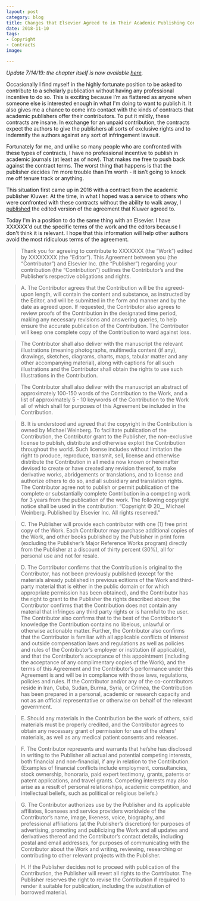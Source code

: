 ```yaml
---
layout: post
category: blog
title: Changes that Elsevier Agreed to in Their Academic Publishing Contract
date: 2018-11-10
tags:
- Copyright
- Contracts
image:

---
```


*Update 7/14/19: the chapter itself is now available [here](https://michaelweinberg.org/blog/2019/07/13/economic-and-regulatory-perspectives-on-3D-printing/).*

Occasionally I find myself in the highly fortunate position to be asked to contribute to a scholarly publication without having any professional incentive to do so.  This is exciting because I’m as flattered as anyone when someone else is interested enough in what I'm doing to want to publish it.  It also gives me a chance to come into contact with the kinds of contracts that academic publishers offer their contributors.  To put it mildly, these contracts are insane.  In exchange for an unpaid contribution, the contracts expect the authors to give the publishers all sorts of exclusive rights and to indemnify the authors against any sort of infringement lawsuit.

Fortunately for me, and unlike so many people who are confronted with these types of contracts, I have no professional incentive to publish in academic journals (at least as of now).  That makes me free to push back against the contract terms.  The worst thing that happens is that the publisher decides I’m more trouble than I’m worth - it isn’t going to knock me off tenure track or anything.

This situation first came up in 2016 with a contract from the academic publisher Kluwer.  At the time, in what I hoped was a service to others who were confronted with these contracts without the ability to walk away, I [published](https://michaelweinberg.org/post/144204490960/changes-that-kluwer-agreed-to-in-their-academic) the edited version of the agreement that Kluwer agreed to.

Today I'm in a position to do the same thing with an Elsevier.  I have XXXXXX'd out the specific terms of the work and the editors because I don't think it is relevant.  I hope that this information will help other authors avoid the most ridiculous terms of the agreement.

> Thank you for agreeing to contribute to XXXXXXX (the “Work”) edited by XXXXXXXX (the “Editor”). This Agreement between you (the “Contributor”) and Elsevier Inc. (the “Publisher”) regarding your contribution (the “Contribution”) outlines the Contributor’s and the Publisher’s respective obligations and rights.

> A. The Contributor agrees that the Contribution will be the agreed-upon length, will contain the content and substance, as instructed by the Editor, and will be submitted in the form and manner and by the date as agreed upon. If requested, the Contributor also agrees to review proofs of the Contribution in the designated time period, making any necessary revisions and answering queries, to help ensure the accurate publication of the Contribution. The Contributor will keep one complete copy of the Contribution to ward against loss.

> The Contributor shall also deliver with the manuscript the relevant illustrations (meaning photographs, multimedia content (if any), drawings, sketches, diagrams, charts, maps, tabular matter and any other accompanying material), along with captions for all such illustrations and the Contributor shall obtain the rights to use such Illustrations in the Contribution.

> The Contributor shall also deliver with the manuscript an abstract of approximately 100-150 words of the Contribution to the Work, and a list of approximately 5 - 10 keywords of the Contribution to the Work all of which shall for purposes of this Agreement be included in the Contribution.

> B. It is understood and agreed that the copyright in the Contribution is owned by Michael Weinberg. To facilitate publication of the Contribution, the Contributor grant to the Publisher, the non-exclusive license to publish, distribute and otherwise exploit the Contribution throughout the world. Such license includes without limitation the right to produce, reproduce, transmit, sell, license and otherwise distribute the Contribution in all media now known or hereinafter devised to create or have created any revision thereof, to make derivative works, abridgements or translations, and to license and authorize others to do so, and all subsidiary and translation rights. The Contributor agree not to publish or permit publication of the complete or substantially complete Contribution in a competing work for 3 years from the publication of the work. The following copyright notice shall be used in the contribution: “Copyright © 20__ Michael Weinberg. Published by Elsevier Inc. All rights reserved.”

> C. The Publisher will provide each contributor with one (1) free print copy of the Work. Each Contributor may purchase additional copies of the Work, and other books published by the Publisher in print form (excluding the Publisher’s Major Reference Works program) directly from the Publisher at a discount of thirty percent (30%), all for personal use and not for resale.

> D. The Contributor confirms that the Contribution is original to the Contributor, has not been previously published (except for the materials already published in previous editions of the Work and third-party material that is either in the public domain or for which appropriate permission has been obtained), and the Contributor has the right to grant to the Publisher the rights described above; the Contributor confirms that the Contribution does not contain any material that infringes any third party rights or is harmful to the user. The Contributor also confirms that to the best of the Contributor’s knowledge the Contribution contains no libelous, unlawful or otherwise actionable matter. Further, the Contributor also confirms that the Contributor is familiar with all applicable conflicts of interest and outside compensation laws and regulations as well as policies and rules of the Contributor’s employer or institution (if applicable), and that the Contributor’s acceptance of this appointment (including the acceptance of any complimentary copies of the Work), and the terms of this Agreement and the Contributor’s performance under this Agreement is and will be in compliance with those laws, regulations, policies and rules. If the Contributor and/or any of the co-contributors reside in Iran, Cuba, Sudan, Burma, Syria, or Crimea, the Contribution has been prepared in a personal, academic or research capacity and not as an official representative or otherwise on behalf of the relevant government.

> E. Should any materials in the Contribution be the work of others, said materials must be properly credited, and the Contributor agrees to obtain any necessary grant of permission for use of the others’ materials, as well as any medical patient consents and releases.

> F. The Contributor represents and warrants that he/she has disclosed in writing to the Publisher all actual and potential competing interests, both financial and non-financial, if any in relation to the Contribution. (Examples of financial conflicts include employment, consultancies, stock ownership, honoraria, paid expert testimony, grants, patents or patent applications, and travel grants. Competing interests may also arise as a result of personal relationships, academic competition, and intellectual beliefs, such as political or religious beliefs.)

> G. The Contributor authorizes use by the Publisher and its applicable affiliates, licensees and service providers worldwide of the Contributor’s name, image, likeness, voice, biography, and professional affiliations (at the Publisher’s discretion) for purposes of advertising, promoting and publicizing the Work and all updates and derivatives thereof and the Contributor’s contact details, including postal and email addresses, for purposes of communicating with the Contributor about the Work and writing, reviewing, researching or contributing to other relevant projects with the Publisher.

> H. If the Publisher decides not to proceed with publication of the Contribution, the Publisher will revert all rights to the Contributor. The Publisher reserves the right to revise the Contribution if required to render it suitable for publication, including the substitution of borrowed material.
